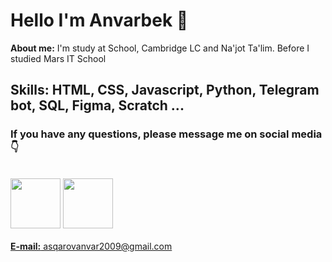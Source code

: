 <h1>Hello I'm Anvarbek 👋 </h1>
<p><b>About me:</b> I'm study at School, Cambridge LC and Na'jot Ta'lim. Before I studied Mars IT School</p>
<h2>Skills: HTML, CSS, Javascript, Python, Telegram bot, SQL, Figma, Scratch ...</h2>
<h3>If you have any questions, please message me on social media 👇</h3>
<div>
	<br>
	<a href="https://t.me/anvar_bek_009"><img src="https://upload.wikimedia.org/wikipedia/commons/thumb/8/82/Telegram_logo.svg/2048px-Telegram_logo.svg.png" width="80" height="80"></a> 
	<a href="https://www.instagram.com/anvar_bek_009"><img src='https://www.edigitalagency.com.au/wp-content/uploads/new-Instagram-icon-white-png.png' width="80" height="80"></a>
</div>
<div>
	<br>
	<a href='asqarovanvar2009@gmail.com'><b>E-mail:</b> asqarovanvar2009@gmail.com</a>
</div>
